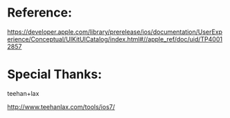 # Reference:

https://developer.apple.com/library/prerelease/ios/documentation/UserExperience/Conceptual/UIKitUICatalog/index.html#//apple_ref/doc/uid/TP40012857

# Special Thanks:

teehan+lax

http://www.teehanlax.com/tools/ios7/

